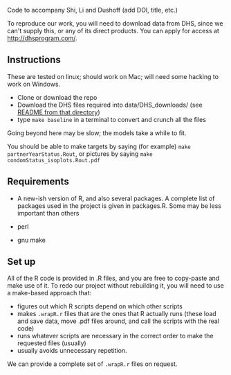 Code to accompany Shi, Li and Dushoff (add DOI, title, etc.)

To reproduce our work, you will need to download data from DHS, since we can't supply this, or any of its direct products. You can apply for access at http://dhsprogram.com/.

## Instructions 

These are tested on linux; should work on Mac; will need some hacking to work on Windows.

* Clone or download the repo
* Download the DHS files required into data/DHS_downloads/ (see [README from that directory](data/DHS_downloads/README.md))
* type `make baseline` in a terminal to convert and crunch all the files

Going beyond here may be slow; the models take a while to fit.

You should be able to make targets by saying (for example) `make partnerYearStatus.Rout`, or pictures by saying `make condomStatus_isoplots.Rout.pdf`

## Requirements

* A new-ish version of R, and also several packages. A complete list of packages used in the project is given in packages.R. Some may be less important than others

* perl

* gnu make

## Set up

All of the R code is provided in .R files, and you are free to copy-paste and make use of it. To redo our project without rebuilding it, you will need to use a make-based approach that:

* figures out which R scripts depend on which other scripts
* makes `.wrapR.r` files that are the ones that R actually runs (these load and save data, move .pdf files around, and call the scripts with the real code)
* runs whatever scripts are necessary in the correct order to make the requested files (usually)
* usually avoids unnecessary repetition.

We can provide a complete set of `.wrapR.r` files on request.
